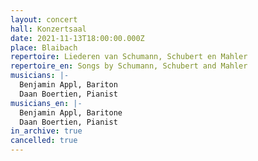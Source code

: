 ```yaml
---
layout: concert
hall: Konzertsaal
date: 2021-11-13T18:00:00.000Z
place: Blaibach
repertoire: Liederen van Schumann, Schubert en Mahler
repertoire_en: Songs by Schumann, Schubert and Mahler
musicians: |-
  Benjamin Appl, Bariton
  Daan Boertien, Pianist
musicians_en: |-
  Benjamin Appl, Baritone
  Daan Boertien, Pianist
in_archive: true
cancelled: true
---
```

